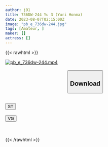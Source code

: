 ```yaml
---
author: j91
title: 736DW-244 Yu 3 (Yuri Honma)
date: 2023-08-07T02:15:00Z
image: "pb_e_736dw-244.jpg"
tags: [Amateur, ]
maker: []
actress: []
---
```



{{< rawhtml >}}

<div class="video" data-videoid="OYrvOA7pMlI6Rl">
    <a href="javascript:;">
        <img src="https://my.j91.asia/posts/pb_e_736dw-244/pb_e_736dw-244.jpg" width="WIDTH" height="HEIGHT" alt="pb_e_736dw-244.mp4" loading="lazy">
    </a>
</div>

<script type="text/javascript" src="https://j91.asia/asset/on-demand-st.js"></script>

<br>
  <link rel="stylesheet" href="https://j91.asia/asset/bs5.css">
  
  <center>
  <button class="btn btn-primary" type="button" data-bs-toggle="collapse" data-bs-target=".multi-collapse" aria-expanded="false" aria-controls="multiCollapseExample1 multiCollapseExample2"><h2>Download</h2></button></center>
</p>
<div class="row">
  <div class="col">
    <div class="collapse multi-collapse" id="multiCollapseExample1">
      <div class="card card-body">
	      	      <br>
<div class="buttons">  
<a href="https://streamtape.to/v/OYrvOA7pMlI6Rl"><button class="btn-hover color-3"><i class="fa fa-download"></i> ST</button></a></div>
    </div>
  </div>
</div>
  <div class="col">
    <div class="collapse multi-collapse" id="multiCollapseExample2">
      <div class="card card-body">
	      <br>
<div class="buttons">
    <a href="https://vgembed.com/v/b4ZJx2XjN2O2P3R"><button class="btn-hover color-9"><i class="fa fa-download"></i> VG</button></a></div>
<br><br>
      </div>
    </div>
  </div>
</div>

{{< /rawhtml >}}